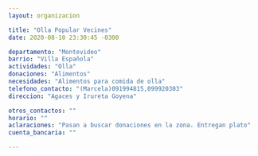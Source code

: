```yaml
---
layout: organizacion

title: "Olla Popular Vecines"
date: 2020-08-10 23:30:45 -0300

departamento: "Montevideo"
barrio: "Villa Española"
actividades: "Olla"
donaciones: "Alimentos"
necesidades: "Alimentos para comida de olla"
telefono_contacto: "(Marcela)091994815,099920303"
direccion: "Agaces y Irureta Goyena"

otros_contactos: ""
horario: ""
aclaraciones: "Pasan a buscar donaciones en la zona. Entregan plato"
cuenta_bancaria: ""

---
```

